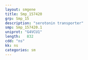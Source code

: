 ```yaml
---
layout: smgene
title: Smp_157420
grp: Smp_15
description: "serotonin transporter"
smp: Smp_157420.1
uniprot: "G4VCU1"
length:   832
cdd: "ns"
kk: ns
categories: sm
---
```

